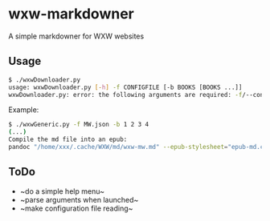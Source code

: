 # wxw-markdowner

A simple markdowner for WXW websites

## Usage

```bash
$ ./wxwDownloader.py
usage: wxwDownloader.py [-h] -f CONFIGFILE [-b BOOKS [BOOKS ...]]
wxwDownloader.py: error: the following arguments are required: -f/--configFile
```

Example:

```bash
$ ./wxwGeneric.py -f MW.json -b 1 2 3 4
(...)
Compile the md file into an epub:
pandoc "/home/xxx/.cache/WXW/md/wxw-mw.md" --epub-stylesheet="epub-md.css" --toc --toc-depth=2 -o "/home/xxx/Documents/Epubs/WXW-wxw-mw.epub"
```

## ToDo

* ~do a simple help menu~
* ~parse arguments when launched~
* ~make configuration file reading~